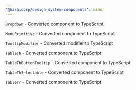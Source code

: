 ```yaml
---
"@hashicorp/design-system-components": minor
---
```


`Dropdown` - Converted component to TypeScript

`MenuPrimitive` - Converted component to TypeScript

`TooltipModifier` - Converted modifier to TypeScript

`TableTh` - Converted component to TypeScript

`TableThButtonTooltip` - Converted component to TypeScript

`TableThSelectable` - Converted component to TypeScript

`TableTr` - Converted component to TypeScript
